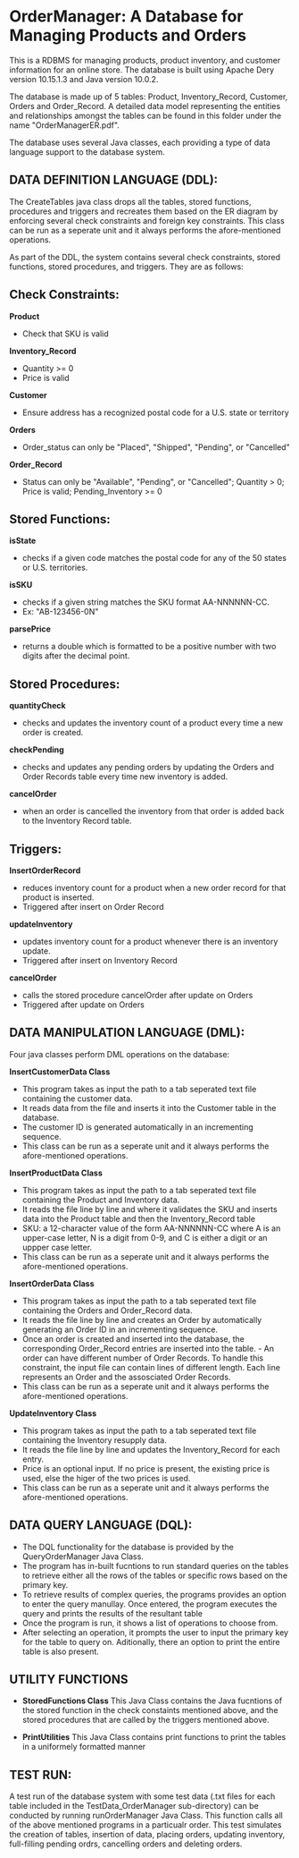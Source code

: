 # OrderManager: A Database for Managing Products and Orders

This is a RDBMS for managing products, product inventory, and customer information for an online store. The database is built using Apache Dery version 10.15.1.3 and Java version 10.0.2.

The database is made up of 5 tables: Product, Inventory_Record, Customer, Orders and Order_Record. A detailed data model representing the entities and relationships amongst the tables can be found in this folder under the name "OrderManagerER.pdf".

The database uses several Java classes, each providing a type of data language support to the database system.

DATA DEFINITION LANGUAGE (DDL):
------------------------------
The CreateTables java class drops all the tables, stored functions, procedures and triggers and recreates them based on the ER diagram by enforcing several check constraints and foreign key constraints. This class can be run as a seperate unit and it always performs the afore-mentioned operations.

As part of the DDL, the system contains several check constraints, stored functions, stored procedures, and triggers. They are as follows:

Check Constraints:
------------------
**Product**
- Check that SKU is valid

**Inventory_Record**
- Quantity >= 0
- Price is valid

**Customer**
- Ensure address has a recognized postal code for a U.S. state or territory

**Orders**
- Order_status can only be "Placed", "Shipped", "Pending", or "Cancelled"

**Order_Record**
- Status can only be "Available", "Pending", or "Cancelled"; Quantity > 0; Price is valid; Pending_Inventory >= 0

Stored Functions:
-----------------

**isState**
- checks if a given code matches the postal code for any of the 50 states or U.S. territories.

**isSKU**
- checks if a given string matches the SKU format AA-NNNNNN-CC.
- Ex: "AB-123456-0N"

**parsePrice**
- returns a double which is formatted to be a positive number with two digits after the decimal point.

Stored Procedures:
------------------
**quantityCheck**
- checks and updates the inventory count of a product every time a new order is created.

**checkPending**
- checks and updates any pending orders by updating the Orders and Order Records table every time new inventory is added.

**cancelOrder**
- when an order is cancelled the inventory from that order is added back to the Inventory Record table.

Triggers:
---------
**InsertOrderRecord**
- reduces inventory count for a product when a new order record for that product is inserted.
- Triggered after insert on Order Record

**updateInventory**
- updates inventory count for a product whenever there is an inventory update.
- Triggered after insert on Inventory Record

**cancelOrder**
- calls the stored procedure cancelOrder after update on Orders
- Triggered after update on Orders

DATA MANIPULATION LANGUAGE (DML):
---------------------------------
Four java classes perform DML operations on the database:

**InsertCustomerData Class**
- This program takes as input the path to a tab seperated text file containing the customer data. 
- It reads data from the file and inserts it into the Customer table in the database.
- The customer ID is generated automatically in an incrementing sequence.
- This class can be run as a seperate unit and it always performs the afore-mentioned operations.

**InsertProductData Class**
- This program takes as input the path to a tab seperated text file containing the Product and Inventory data. 
- It reads the file line by line and where it validates the SKU and inserts data into the Product table and then the Inventory_Record table
- SKU: a 12-character value of the form AA-NNNNNN-CC where A is an upper-case letter, N is a digit from 0-9, and C is either a digit or an uppper case letter. 
- This class can be run as a seperate unit and it always performs the afore-mentioned operations.

**InsertOrderData Class**
- This program takes as input the path to a tab seperated text file containing the Orders and Order_Record data. 
- It reads the file line by line and creates an Order by automatically generating an Order ID in an incrementing sequence.
- Once an order is created and inserted into the database, the corresponding Order_Record entries are inserted into the table. - An order can have different number of Order Records. To handle this constraint, the input file can contain lines of different length. Each line represents an Order and the assosciated Order Records. 
- This class can be run as a seperate unit and it always performs the afore-mentioned operations.

**UpdateInventory Class**
- This program takes as input the path to a tab seperated text file containing the Inventory resupply data. 
- It reads the file line by line and updates the Inventory_Record for each entry. 
- Price is an optional input. If no price is present, the existing price is used, else the higer of the two prices is used.
- This class can be run as a seperate unit and it always performs the afore-mentioned operations.

DATA QUERY LANGUAGE (DQL):
--------------------------
- The DQL functionality for the database is provided by the QueryOrderManager Java Class. 
- The program has in-built fucntions to  run standard queries on the tables to retrieve either all the rows of the tables or specific rows based on the primary key. 
- To retrieve results of complex queries, the programs provides an option to enter the query manullay. Once entered, the program executes the query and prints the results of the resultant table
- Once the program is run, it shows a list of operations to choose from. 
- After selecting an operation, it prompts the user to input the primary key for the table to query on. Aditionally, there an option to print the entire table is also present.

UTILITY FUNCTIONS
-----------------
- **StoredFunctions Class**
This Java Class contains the Java fucntions of the stored function in the check constaints mentioned above, and the stored procedures that are called by the triggers mentioned above.

- **PrintUtilities**
This Java Class contains print functions to print the tables in a uniformely formatted manner

TEST RUN:
--------
A test run of the database system with some test data (.txt files for each table included in the TestData_OrderManager sub-directory) can be conducted by running runOrderManager Java Class. This function calls all of the above mentioned programs in a particualr order. This test simulates the creation of tables, insertion of data, placing orders, updating inventory, full-filling pending ordrs, cancelling orders and deleting orders.


